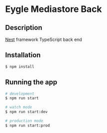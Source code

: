 # Eygle Mediastore Back

## Description

[Nest](https://github.com/nestjs/nest) framework TypeScript back end

## Installation

```bash
$ npm install
```

## Running the app

```bash
# development
$ npm run start

# watch mode
$ npm run start:dev

# production mode
$ npm run start:prod
```
